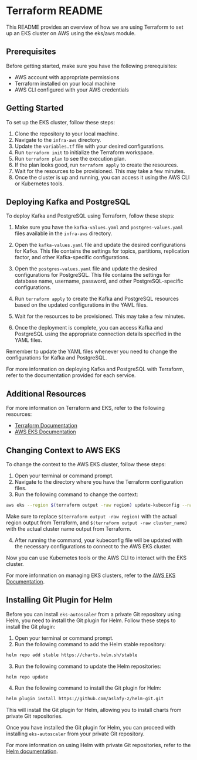 # Terraform README

This README provides an overview of how we are using Terraform to set up an EKS cluster on AWS using the eks/aws module.

## Prerequisites

Before getting started, make sure you have the following prerequisites:

- AWS account with appropriate permissions
- Terraform installed on your local machine
- AWS CLI configured with your AWS credentials

## Getting Started

To set up the EKS cluster, follow these steps:

1. Clone the repository to your local machine.
2. Navigate to the `infra-aws` directory.
3. Update the `variables.tf` file with your desired configurations.
4. Run `terraform init` to initialize the Terraform workspace.
5. Run `terraform plan` to see the execution plan.
6. If the plan looks good, run `terraform apply` to create the resources.
7. Wait for the resources to be provisioned. This may take a few minutes.
8. Once the cluster is up and running, you can access it using the AWS CLI or Kubernetes tools.

## Deploying Kafka and PostgreSQL

To deploy Kafka and PostgreSQL using Terraform, follow these steps:

1. Make sure you have the `kafka-values.yaml` and `postgres-values.yaml` files available in the `infra-aws` directory.

2. Open the `kafka-values.yaml` file and update the desired configurations for Kafka. This file contains the settings for topics, partitions, replication factor, and other Kafka-specific configurations.

3. Open the `postgres-values.yaml` file and update the desired configurations for PostgreSQL. This file contains the settings for database name, username, password, and other PostgreSQL-specific configurations.

4. Run `terraform apply` to create the Kafka and PostgreSQL resources based on the updated configurations in the YAML files.

5. Wait for the resources to be provisioned. This may take a few minutes.

6. Once the deployment is complete, you can access Kafka and PostgreSQL using the appropriate connection details specified in the YAML files.

Remember to update the YAML files whenever you need to change the configurations for Kafka and PostgreSQL.

For more information on deploying Kafka and PostgreSQL with Terraform, refer to the documentation provided for each service.


## Additional Resources

For more information on Terraform and EKS, refer to the following resources:

- [Terraform Documentation](https://www.terraform.io/docs/index.html)
- [AWS EKS Documentation](https://aws.amazon.com/eks/)

## Changing Context to AWS EKS

To change the context to the AWS EKS cluster, follow these steps:

1. Open your terminal or command prompt.
2. Navigate to the directory where you have the Terraform configuration files.
3. Run the following command to change the context:

```bash
aws eks --region $(terraform output -raw region) update-kubeconfig --name $(terraform output -raw cluster_name) --profile profile-name
```

Make sure to replace `$(terraform output -raw region)` with the actual region output from Terraform, and `$(terraform output -raw cluster_name)` with the actual cluster name output from Terraform.

4. After running the command, your kubeconfig file will be updated with the necessary configurations to connect to the AWS EKS cluster.

Now you can use Kubernetes tools or the AWS CLI to interact with the EKS cluster.

For more information on managing EKS clusters, refer to the [AWS EKS Documentation](https://aws.amazon.com/eks/).

## Installing Git Plugin for Helm

Before you can install `eks-autoscaler` from a private Git repository using Helm, you need to install the Git plugin for Helm. Follow these steps to install the Git plugin:

1. Open your terminal or command prompt.
2. Run the following command to add the Helm stable repository:

  ```bash
  helm repo add stable https://charts.helm.sh/stable
  ```

3. Run the following command to update the Helm repositories:

  ```bash
  helm repo update
  ```

4. Run the following command to install the Git plugin for Helm:

  ```bash
  helm plugin install https://github.com/aslafy-z/helm-git.git
  ```

  This will install the Git plugin for Helm, allowing you to install charts from private Git repositories.

Once you have installed the Git plugin for Helm, you can proceed with installing `eks-autoscaler` from your private Git repository.

For more information on using Helm with private Git repositories, refer to the [Helm documentation](https://helm.sh/docs/).
